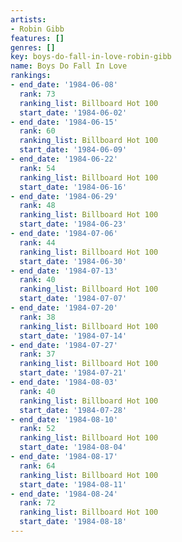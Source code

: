 ```yaml
---
artists:
- Robin Gibb
features: []
genres: []
key: boys-do-fall-in-love-robin-gibb
name: Boys Do Fall In Love
rankings:
- end_date: '1984-06-08'
  rank: 73
  ranking_list: Billboard Hot 100
  start_date: '1984-06-02'
- end_date: '1984-06-15'
  rank: 60
  ranking_list: Billboard Hot 100
  start_date: '1984-06-09'
- end_date: '1984-06-22'
  rank: 54
  ranking_list: Billboard Hot 100
  start_date: '1984-06-16'
- end_date: '1984-06-29'
  rank: 48
  ranking_list: Billboard Hot 100
  start_date: '1984-06-23'
- end_date: '1984-07-06'
  rank: 44
  ranking_list: Billboard Hot 100
  start_date: '1984-06-30'
- end_date: '1984-07-13'
  rank: 40
  ranking_list: Billboard Hot 100
  start_date: '1984-07-07'
- end_date: '1984-07-20'
  rank: 38
  ranking_list: Billboard Hot 100
  start_date: '1984-07-14'
- end_date: '1984-07-27'
  rank: 37
  ranking_list: Billboard Hot 100
  start_date: '1984-07-21'
- end_date: '1984-08-03'
  rank: 40
  ranking_list: Billboard Hot 100
  start_date: '1984-07-28'
- end_date: '1984-08-10'
  rank: 52
  ranking_list: Billboard Hot 100
  start_date: '1984-08-04'
- end_date: '1984-08-17'
  rank: 64
  ranking_list: Billboard Hot 100
  start_date: '1984-08-11'
- end_date: '1984-08-24'
  rank: 72
  ranking_list: Billboard Hot 100
  start_date: '1984-08-18'
---
```


